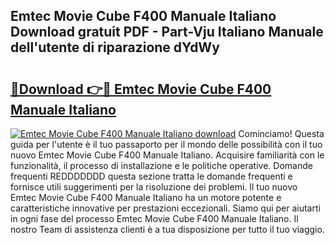 ## Emtec Movie Cube F400 Manuale Italiano Download gratuit PDF - Part-Vju Italiano Manuale dell'utente di riparazione dYdWy

# <h2><a href="http://dfe7oih.blite.top/?on=Emtec+Movie+Cube+F400+Manuale+Italiano">🔗Download 👉🔴 Emtec Movie Cube F400 Manuale Italiano</a></h2>

[![Emtec Movie Cube F400 Manuale Italiano download](https://i.imgur.com/lujVjoI.png)](http://dfe7oih.blite.top/?on=Emtec+Movie+Cube+F400+Manuale+Italiano)
Cominciamo! Questa guida per l'utente è il tuo passaporto per il mondo delle possibilità con il tuo nuovo Emtec Movie Cube F400 Manuale Italiano. Acquisire familiarità con le funzionalità, il processo di installazione e le politiche operative. Domande frequenti REDDDDDDD questa sezione tratta le domande frequenti e fornisce utili suggerimenti per la risoluzione dei problemi. Il tuo nuovo Emtec Movie Cube F400 Manuale Italiano ha un motore potente e caratteristiche innovative per prestazioni eccezionali. Siamo qui per aiutarti in ogni fase del processo Emtec Movie Cube F400 Manuale Italiano. Il nostro Team di assistenza clienti è a tua disposizione per tutto il tuo viaggio.
